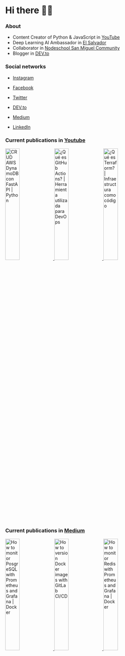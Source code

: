 # Hi there 👋🏻

### About

- Content Creator of Python & JavaScript in [YouTube](https://youtube.com/c/NelsonCode)
- Deep Learning AI Ambassador in [El Salvador](https://github.com/DeepLearningSivar)
- Collaborator in [Nodeschool San Miguel Community](https://github.com/nodeschoolsm)
- Blogger in [DEV.to](https://dev.to/nelsoncode)

### Social networks

- [Instagram](https://www.instagram.com/nelsoncode/)

- [Facebook](https://facebook.com/nelsoncode.dev)

- [Twitter](https://twitter.com/nelsoncode_dev)

- [DEV.to](https://dev.to/nelsoncode)

- [Medium](https://nelsoncode.medium.com)

- [LinkedIn](https://www.linkedin.com/in/nelsoncode/)

### Current publications in [Youtube](https://www.youtube.com/channel/UCNtGnenu3-E363hcijzVt0w/featured)

<a href="https://www.youtube.com/watch?v=vm2vXdTfZI8" target='_blank'>
 <img width='30%' src="https://i.ytimg.com/vi/vm2vXdTfZI8/hqdefault.jpg" alt="CRUD AWS DynamoDB con FastAPI | Python" />
</a>
<a href="https://www.youtube.com/watch?v=SjnN7VX8dic" target='_blank'>
 <img width='30%' src="https://i.ytimg.com/vi/SjnN7VX8dic/hqdefault.jpg" alt="¿Qué es GitHub Actions? | Herramienta utilizada para DevOps" />
</a>
<a href="https://www.youtube.com/watch?v=Xc9Vb2ERdaw" target='_blank'>
 <img width='30%' src="https://i.ytimg.com/vi/Xc9Vb2ERdaw/hqdefault.jpg" alt="¿Qué es Terraform? | Infraestructura como código" />
</a>


### Current publications in [Medium](https://medium.com/@nelsoncode019)

<a href="https://nelsoncode.medium.com/how-to-monitor-posgresql-with-prometheus-and-grafana-docker-36d216532ea2?source=rss-57948f2413ba------2" target='_blank'>
  <img width='30%' src=https://cdn-images-1.medium.com/max/1024/1*9MECiKiUI-cSjNNIRsFNGg.png alt="How to monitor PosgreSQL with Prometheus and Grafana | Docker" />
</a>
<a href="https://nelsoncode.medium.com/how-to-version-docker-images-with-gitlab-ci-cd-2c4a1ab4df4f?source=rss-57948f2413ba------2" target='_blank'>
  <img width='30%' src="https://cdn-images-1.medium.com/max/1024/1*0wwRGLpi6BhdZFWx_xzv5Q.png" alt="How to version Docker images with GitLab CI/CD" />
</a>
<a href="https://nelsoncode.medium.com/how-to-monitor-redis-with-prometheus-and-grafana-docker-6eb33a5ea998?source=rss-57948f2413ba------2" target='_blank'>
  <img width='30%' src="https://cdn-images-1.medium.com/max/1024/1*BW5FO3CHlRYEB9-reGelxA.png" alt="How to monitor Redis with Prometheus and Grafana | Docker" />
</a>
